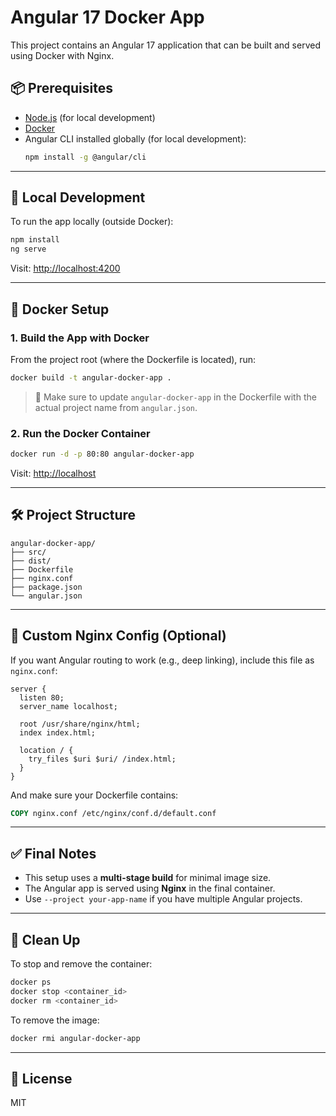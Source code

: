 # Angular 17 Docker App

This project contains an Angular 17 application that can be built and served using Docker with Nginx.

## 📦 Prerequisites

- [Node.js](https://nodejs.org/) (for local development)
- [Docker](https://www.docker.com/)
- Angular CLI installed globally (for local development):
  ```bash
  npm install -g @angular/cli
  ```

---

## 🚀 Local Development

To run the app locally (outside Docker):

```bash
npm install
ng serve
```

Visit: [http://localhost:4200](http://localhost:4200)

---

## 🐳 Docker Setup

### 1. Build the App with Docker

From the project root (where the Dockerfile is located), run:

```bash
docker build -t angular-docker-app .
```

> 🔁 Make sure to update `angular-docker-app` in the Dockerfile with the actual project name from `angular.json`.

### 2. Run the Docker Container

```bash
docker run -d -p 80:80 angular-docker-app
```

Visit: [http://localhost](http://localhost)

---

## 🛠 Project Structure

```
angular-docker-app/
├── src/
├── dist/
├── Dockerfile
├── nginx.conf
├── package.json
└── angular.json
```

---

## 🔧 Custom Nginx Config (Optional)

If you want Angular routing to work (e.g., deep linking), include this file as `nginx.conf`:

```nginx
server {
  listen 80;
  server_name localhost;

  root /usr/share/nginx/html;
  index index.html;

  location / {
    try_files $uri $uri/ /index.html;
  }
}
```

And make sure your Dockerfile contains:

```dockerfile
COPY nginx.conf /etc/nginx/conf.d/default.conf
```

---

## ✅ Final Notes

- This setup uses a **multi-stage build** for minimal image size.
- The Angular app is served using **Nginx** in the final container.
- Use `--project your-app-name` if you have multiple Angular projects.

---

## 🧼 Clean Up

To stop and remove the container:

```bash
docker ps
docker stop <container_id>
docker rm <container_id>
```

To remove the image:

```bash
docker rmi angular-docker-app
```

---

## 📄 License

MIT